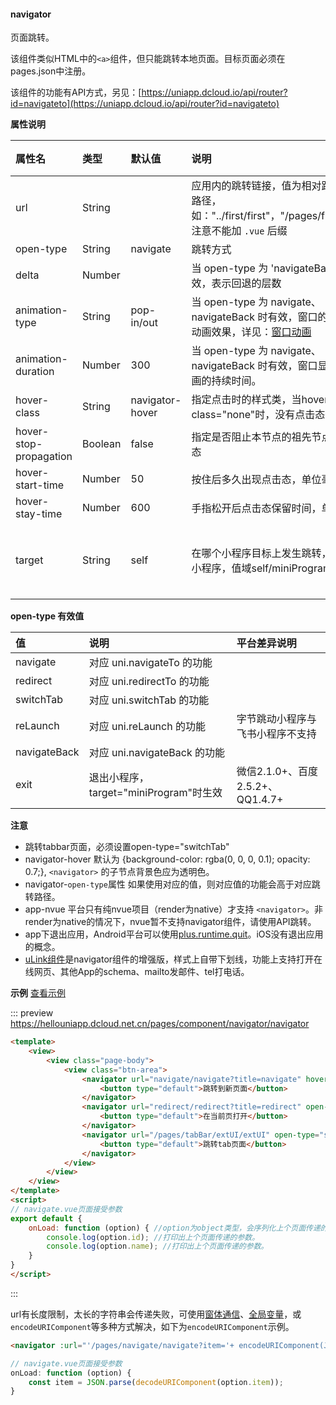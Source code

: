 #### navigator

页面跳转。

该组件类似HTML中的`<a>`组件，但只能跳转本地页面。目标页面必须在pages.json中注册。

该组件的功能有API方式，另见：[https://uniapp.dcloud.io/api/router?id=navigateto](https://uniapp.dcloud.io/api/router?id=navigateto)

**属性说明**

|属性名|类型|默认值|说明|平台差异说明|
|:-|:-|:-|:-|:-|
|url|String||应用内的跳转链接，值为相对路径或绝对路径，如："../first/first"，"/pages/first/first"，注意不能加 ``.vue`` 后缀||
|open-type|String|navigate|跳转方式||
|delta|Number||当 open-type 为 'navigateBack' 时有效，表示回退的层数||
|animation-type|String|pop-in/out|当 open-type 为 navigate、navigateBack 时有效，窗口的显示/关闭动画效果，详见：[窗口动画](/api/router?id=animation)|App|
|animation-duration|Number|300|当 open-type 为 navigate、navigateBack 时有效，窗口显示/关闭动画的持续时间。|App|
|hover-class|String|navigator-hover|指定点击时的样式类，当hover-class="none"时，没有点击态效果||
|hover-stop-propagation|Boolean|false|指定是否阻止本节点的祖先节点出现点击态|微信小程序|
|hover-start-time|Number|50|按住后多久出现点击态，单位毫秒||
|hover-stay-time|Number|600|手指松开后点击态保留时间，单位毫秒|&nbsp;|
|target|String|self|在哪个小程序目标上发生跳转，默认当前小程序，值域self/miniProgram|微信2.0.7+、百度2.5.2+、QQ|

**open-type 有效值**

|值|说明|平台差异说明|
|:-|:-|:-|
|navigate|对应 uni.navigateTo 的功能||
|redirect|对应 uni.redirectTo 的功能||
|switchTab|对应 uni.switchTab 的功能||
|reLaunch|对应 uni.reLaunch 的功能|字节跳动小程序与飞书小程序不支持|
|navigateBack|对应 uni.navigateBack 的功能||
|exit|退出小程序，target="miniProgram"时生效|微信2.1.0+、百度2.5.2+、QQ1.4.7+|


**注意**
- 跳转tabbar页面，必须设置open-type="switchTab"
- navigator-hover 默认为 {background-color: rgba(0, 0, 0, 0.1); opacity: 0.7;}, ``<navigator>`` 的子节点背景色应为透明色。
- navigator-`open-type`属性 如果使用对应的值，则对应值的功能会高于对应跳转路径。
- app-nvue 平台只有纯nvue项目（render为native）才支持 `<navigator>`。非render为native的情况下，nvue暂不支持navigator组件，请使用API跳转。
- app下退出应用，Android平台可以使用[plus.runtime.quit](https://www.html5plus.org/doc/zh_cn/runtime.html#plus.runtime.quit)。iOS没有退出应用的概念。
- [uLink组件](https://ext.dcloud.net.cn/plugin?id=1182)是navigator组件的增强版，样式上自带下划线，功能上支持打开在线网页、其他App的schema、mailto发邮件、tel打电话。

**示例** [查看示例](https://hellouniapp.dcloud.net.cn/pages/component/navigator/navigator)
 
::: preview https://hellouniapp.dcloud.net.cn/pages/component/navigator/navigator

```html
<template>
	<view>
		<view class="page-body">
			<view class="btn-area">
				<navigator url="navigate/navigate?title=navigate" hover-class="navigator-hover">
					<button type="default">跳转到新页面</button>
				</navigator>
				<navigator url="redirect/redirect?title=redirect" open-type="redirect" hover-class="other-navigator-hover">
					<button type="default">在当前页打开</button>
				</navigator>
				<navigator url="/pages/tabBar/extUI/extUI" open-type="switchTab" hover-class="other-navigator-hover">
					<button type="default">跳转tab页面</button>
				</navigator>
			</view>
		</view>
	</view>
</template>
<script>
// navigate.vue页面接受参数
export default {
	onLoad: function (option) { //option为object类型，会序列化上个页面传递的参数
		console.log(option.id); //打印出上个页面传递的参数。
		console.log(option.name); //打印出上个页面传递的参数。
	}
}
</script>
```
:::

url有长度限制，太长的字符串会传递失败，可使用[窗体通信](https://uniapp.dcloud.io/tutorial/page.html#emit)、[全局变量](https://ask.dcloud.net.cn/article/35021)，或`encodeURIComponent`等多种方式解决，如下为`encodeURIComponent`示例。
```html
<navigator :url="'/pages/navigate/navigate?item='+ encodeURIComponent(JSON.stringify(item))"></navigator>
```
```javascript
// navigate.vue页面接受参数
onLoad: function (option) {
	const item = JSON.parse(decodeURIComponent(option.item));
}
```

